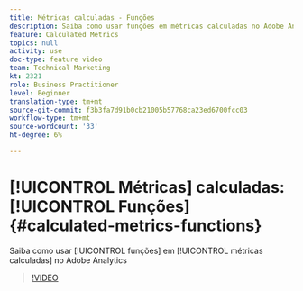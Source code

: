 ```yaml
---
title: Métricas calculadas - Funções
description: Saiba como usar funções em métricas calculadas no Adobe Analytics
feature: Calculated Metrics
topics: null
activity: use
doc-type: feature video
team: Technical Marketing
kt: 2321
role: Business Practitioner
level: Beginner
translation-type: tm+mt
source-git-commit: f3b3fa7d91b0cb21005b57768ca23ed6700fcc03
workflow-type: tm+mt
source-wordcount: '33'
ht-degree: 6%

---
```



# [!UICONTROL Métricas] calculadas:  [!UICONTROL Funções] {#calculated-metrics-functions}

Saiba como usar [!UICONTROL funções] em [!UICONTROL métricas calculadas] no Adobe Analytics

>[!VIDEO](https://video.tv.adobe.com/v/25408/?quality=12)
